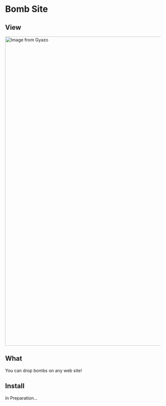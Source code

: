 # Bomb Site


## View
<a href="https://gyazo.com/709b24a394a108f2178405f4ee49e085"><img src="https://i.gyazo.com/709b24a394a108f2178405f4ee49e085.gif" alt="Image from Gyazo" width="1000"/></a>


## What
You can drop bombs on any web site!

## Install
In Preparation...
